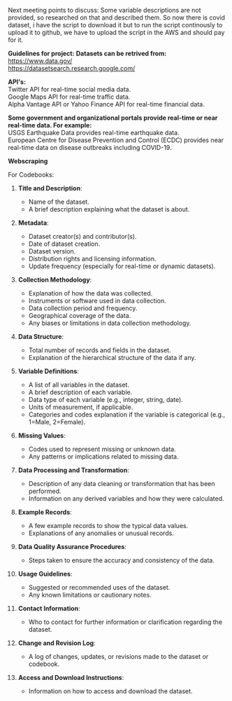 Next meeting points to discuss:
Some variable descriptions are not provided, so researched on that and described them.
So now there is covid dataset, i have the script to download it but to run the script continously to upload it to github, we have to upload the script in the AWS and should pay for it.





**Guidelines for project:**
**Datasets can be retrived from:**  
https://www.data.gov/  
https://datasetsearch.research.google.com/

**API's:**  
Twitter API for real-time social media data.  
Google Maps API for real-time traffic data.  
Alpha Vantage API or Yahoo Finance API for real-time financial data.  

**Some government and organizational portals provide real-time or near real-time data. For example:**  
USGS Earthquake Data provides real-time earthquake data.  
European Centre for Disease Prevention and Control (ECDC) provides near real-time data on disease outbreaks including COVID-19.  


**Webscraping**  



For Codebooks:  


1. **Title and Description**:
   - Name of the dataset.
   - A brief description explaining what the dataset is about.

2. **Metadata**:
   - Dataset creator(s) and contributor(s).
   - Date of dataset creation.
   - Dataset version.
   - Distribution rights and licensing information.
   - Update frequency (especially for real-time or dynamic datasets).

3. **Collection Methodology**:
   - Explanation of how the data was collected.
   - Instruments or software used in data collection.
   - Data collection period and frequency.
   - Geographical coverage of the data.
   - Any biases or limitations in data collection methodology.

4. **Data Structure**:
   - Total number of records and fields in the dataset.
   - Explanation of the hierarchical structure of the data if any.

5. **Variable Definitions**:
   - A list of all variables in the dataset.
   - A brief description of each variable.
   - Data type of each variable (e.g., integer, string, date).
   - Units of measurement, if applicable.
   - Categories and codes explanation if the variable is categorical (e.g., 1=Male, 2=Female).

6. **Missing Values**:
   - Codes used to represent missing or unknown data.
   - Any patterns or implications related to missing data.

7. **Data Processing and Transformation**:
   - Description of any data cleaning or transformation that has been performed.
   - Information on any derived variables and how they were calculated.

8. **Example Records**:
   - A few example records to show the typical data values.
   - Explanations of any anomalies or unusual records.

9. **Data Quality Assurance Procedures**:
   - Steps taken to ensure the accuracy and consistency of the data.

10. **Usage Guidelines**:
    - Suggested or recommended uses of the dataset.
    - Any known limitations or cautionary notes.

11. **Contact Information**:
    - Who to contact for further information or clarification regarding the dataset.

12. **Change and Revision Log**:
    - A log of changes, updates, or revisions made to the dataset or codebook.

13. **Access and Download Instructions**:
    - Information on how to access and download the dataset.

